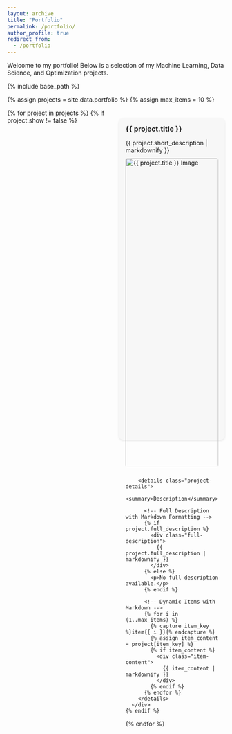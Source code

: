 ```yaml
---
layout: archive
title: "Portfolio"
permalink: /portfolio/
author_profile: true
redirect_from:
  - /portfolio
---
```


Welcome to my portfolio! Below is a selection of my Machine Learning, Data Science, and Optimization projects.

{% include base_path %}

{% assign projects = site.data.portfolio %}
{% assign max_items = 10 %} <!-- Set a maximum number of items to loop through -->

<div class="portfolio-container">
  {% for project in projects %}
    {% if project.show != false %}
      <div class="portfolio-item">
        <h3 class="project-title">{{ project.title }}</h3>
        <p class="short-description">{{ project.short_description | markdownify }}</p>
        <img src="{{ project.image }}" alt="{{ project.title }} Image" class="portfolio-image">

        <details class="project-details">
          <summary>Description</summary>

          <!-- Full Description with Markdown Formatting -->
          {% if project.full_description %}
            <div class="full-description">
              {{ project.full_description | markdownify }}
            </div>
          {% else %}
            <p>No full description available.</p>
          {% endif %}

          <!-- Dynamic Items with Markdown -->
          {% for i in (1..max_items) %}
            {% capture item_key %}item{{ i }}{% endcapture %}
            {% assign item_content = project[item_key] %}
            {% if item_content %}
              <div class="item-content">
                {{ item_content | markdownify }}
              </div>
            {% endif %}
          {% endfor %}
        </details>
      </div>
    {% endif %}
  {% endfor %}
</div>

<style>
  .portfolio-container {
    display: grid;
    grid-template-columns: repeat(1, 1fr); /* Full width per item for larger screens */
    gap: 20px; /* Space between items */
  }

  @media screen and (min-width: 768px) {
    .portfolio-container {
      grid-template-columns: repeat(2, 1fr); /* Two items per row on larger screens */
    }
  }

  .portfolio-item {
    background: #f7f7f7;
    padding: 15px;
    border-radius: 10px;
    box-shadow: 0 2px 5px rgba(0, 0, 0, 0.1);
    transition: box-shadow 0.3s ease;
    margin-top: 20px;
    margin-bottom: 20px;
  }

  .portfolio-item:hover {
    box-shadow: 0 4px 10px rgba(0, 0, 0, 0.2);
  }

  .portfolio-image {
    width: 100%;
    height: auto;
    border-radius: 5px;
    margin-bottom: 10px;
  }

  .project-title {
    font-size: 1.17em; /* Matches the size of ### (h3) in Markdown */
    font-weight: bold;
    margin-top: 0;
    margin-bottom: 10px;
  }

  .short-description {
    font-size: 1em; /* Standard font size */
    margin-bottom: 10px;
  }

  .project-details summary {
    cursor: pointer;
    font-weight: bold;
    font-size: 0.95em; /* Slightly smaller than short description */
    margin-bottom: 5px;
  }

  .project-details p {
    font-size: 0.95em; /* Slightly larger size for paragraphs */
    margin: 0 0 3px 0; /* Reduced spacing between paragraphs */
  }

  .project-details ul,
  .project-details ol {
    font-size: 0.95em; /* Match the font size of paragraphs for list items */
    margin: 0 0 3px 0; /* Reduced spacing for lists */
    padding-left: 20px; /* Indent list items */
  }

  .project-details a {
    color: #3366cc;
    text-decoration: none;
    transition: color 0.2s ease;
  }

  .project-details a:hover {
    color: #0056b3;
  }

  .full-description {
    font-size: 0.95em; /* Matches the size of the dropdown label */
    margin-top: 10px;
    margin-bottom: 10px;
  }

  .item-content {
    font-size: 0.95em; /* Ensures text is the same size as full description */
    margin-bottom: 3px; /* Reduced spacing between items */
  }
</style>